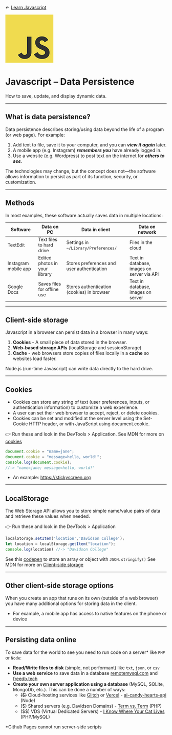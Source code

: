 <!-- paginate: true -->

← [Learn Javascript](../../)

<a href="../../"><img width="150" src="../../assets/img/logos/logo-javascript-150w.png"></a>

# Javascript – Data Persistence

How to save, update, and display dynamic data.




---

## What is data persistence?

Data persistence describes storing/using data beyond the life of a program (or web page). For example:

1. Add text to file, save it to your computer, and you can ***view it again*** later.
1. A mobile app (e.g. Instagram) ***remembers you*** have already logged in.
1. Use a website (e.g. Wordpress) to post text on the internet for ***others to see***.

The technologies may change, but the concept does not—the software allows information to persist as part of its function, security, or customization.



---

## Methods

In most examples, these software actually saves data in multiple locations:

Software | Data on PC | Data in client | Data on network
--- | --- | --- | ---
TextEdit | Text files to hard drive | Settings in `~/Library/Preferences/` | Files in the cloud
Instagram mobile app | Edited photos in your library | Stores preferences and user authentication | Text in database, images on server via API
Google Docs | Saves files for offline use | Stores authentication (cookies) in browser | Text in database, images on server





---

## Client-side storage

Javascript in a browser can persist data in a browser in many ways:

1. **Cookies** - A small piece of data stored in the browser.
1. **Web-based storage APIs** (localStorage and sessionStorage)
1. **Cache** - web browsers store copies of files locally in a **cache** so websites load faster.

Node.js (run-time Javascript) can write data directly to the hard drive.




---

## Cookies

- Cookies can store any string of text (user preferences, inputs, or authentication information) to customize a web experience.
- A user can set their web browser to accept, reject, or delete cookies.
- Cookies can be set and modified at the server level using the Set-Cookie HTTP header, or with JavaScript using document.cookie.

👉 Run these and look in the DevTools > Application. See MDN for more on [cookies](https://developer.mozilla.org/en-US/docs/Web/HTTP/Cookies)

```js
document.cookie = "name=jane";
document.cookie = "message=hello, world!";
console.log(document.cookie);
//-> "name=jane; message=hello, world!"
```

- An example: https://stickyscreen.org 



---

## LocalStorage

The Web Storage API allows you to store simple name/value pairs of data and retrieve these values when needed. 

👉 Run these and look in the DevTools > Application

```js
localStorage.setItem('location','Davidson College');
let location = localStorage.getItem("location");
console.log(location) //-> "Davidson College"
```

See this [codepen](https://codepen.io/owenmundy/pen/GRzOpNv) to store an array or object with `JSON.stringify()` 
See MDN for more on [Client-side storage](https://developer.mozilla.org/en-US/docs/Learn/JavaScript/Client-side_web_APIs/Client-side_storage)










---

## Other client-side storage options

When you create an app that runs on its own (outside of a web browser) you have many additional options for storing data in the client.
- For example, a mobile app has access to native features on the phone or device



---

## Persisting data online

To save data for the world to see you need to run code on a server* like `PHP` or `Node`:

- **Read/Write files to disk** (simple, not performant) like `txt`, `json`, or `csv` 
- **Use a web service** to save data in a database [remotemysql.com](https://remotemysql.com/) and [freedb.tech](https://freedb.tech/)
- **Create your own server application using a database** (MySQL, SQLite, MongoDb, etc.). This can be done a number of ways:
    - <s>($)</s> Cloud-hosting services like [Glitch](https://glitch.com/) or [Vercel](https://vercel.com/) - [ai-candy-hearts-api](https://ai-candy-hearts-api.vercel.app) (Node)
    - ($) Shared servers (e.g. Davidson Domains) - [Term vs. Term](https://owenmundy.com/work/term-vs-term/) (PHP)
    - ($$) VDS (Virtual Dedicated Servers) - [I Know Where Your Cat Lives](https://iknowwhereyourcatlives.com) (PHP/MySQL)

<div class="caption slides-small">
	*Github Pages cannot run server-side scripts
</div>

